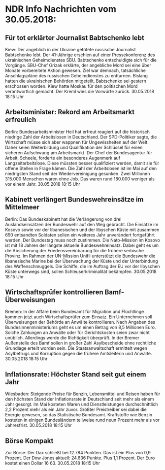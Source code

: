 # NDR Info Nachrichten vom 30.05.2018:


## Für tot erklärter Journalist Babtschenko lebt
Kiew: Der angeblich in der Ukraine getötete russische Journalist Babtschenko lebt. Der 41-Jährige erschien auf einer Pressekonferenz des ukrainischen Geheimdienstes SBU. Babtschenko entschuldigte sich für die Vorgänge. SBU-Chef Grizak erklärte, der angebliche Mord sei eine über Monate vorbereitete Aktion gewesen. Ziel war demnach, tatsächliche Anschlagspläne des russischen Geheimdienstes zu enttarnen. Bislang hatten die ukrainischen Behörden mitgeteilt, Babtschenko sei gestern erschossen worden. Kiew hatte Moskau für den politischen Mord verantwortlich gemacht. Der Kreml wies die Vorwürfe zurück. 30.05.2018 18:15 Uhr 

## Arbeitsminister: Rekord am Arbeitsmarkt erfreulich
Berlin:	Bundesarbeitsminister Heil hat erfreut reagiert auf die historisch niedrige Zahl der Arbeitslosen in Deutschland. Der SPD-Politiker sagte, die Wirtschaft müsse sich aber wappnen für Ungewissheiten auf der Welt. Daher seien Weiterbildung und Qualifikation der Schlüssel für einen sicheren Aufschwung am Arbeitsmarkt. Der Chef der Bundesagentur für Arbeit, Scheele, forderte ein besonderes Augenmerk auf Langzeitarbeitslose. Diese müssten besser qualifiziert werden, damit sie für offene Stellen in Frage kämen. Die Zahl der Arbeitslosen ist im Mai auf den niedrigsten Stand seit der Wiedervereinigung gesunken. Zwei Millionen 315.000 Menschen waren ohne Job. Das waren rund 180.000 weniger als vor einem Jahr. 30.05.2018 18:15 Uhr 

## Kabinett verlängert Bundeswehreinsätze im Mittelmeer
Berlin: Das Bundeskabinett hat die Verlängerung von drei Auslandseinsätzen der Bundeswehr auf den Weg gebracht. Die Einsätze im Kosovo sowie vor der libanesischen und der libyschen Küste mit zusammen 650 entsandten Soldaten sollen ein weiteres Jahr unverändert fortgeführt werden. Der Bundestag muss noch zustimmen. Die Nato-Mission im Kosovo ist mit 18 Jahren der längste aktuelle Bundeswehreinsatz. Dabei geht es um die Absicherung der Friedensvereinbarung für die frühere serbische Provinz. Im Rahmen der UN-Mission Unifil unterstützt die Bundeswehr die libanesische Marine bei der Überwachung der Küste und der Unterbindung des Waffenschmuggels. Die Schiffe, die im Auftrag der EU vor der libyschen Küste unterwegs sind, sollen Schleuserkriminalität bekämpfen. 30.05.2018 18:15 Uhr 

## Wirtschaftsprüfer kontrollieren Bamf-Überweisungen
Bremen: In der Affäre beim Bundesamt für Migration und Flüchtlinge kommen jetzt auch Wirtschaftsprüfer zum Einsatz. Ein Unternehmen soll Überweisungen der Behörde an Anwälte kontrollieren. Nach Angaben des Bundesinnenministeriums geht es um einen Betrag von 8,5 Millionen Euro. Solche Zahlungen an Anwälte oder für Gerichtskosten seien zwar nicht unüblich. Allerdings werde die Richtigkeit überprüft. In der Bremer Außenstelle des Bamf sollen in großer Zahl Asylbescheide ohne rechtliche Grundlage erteilt worden sein. Die Staatsanwaltschaft ermittelt wegen Asylbetrugs und Korruption gegen die frühere Amtsleiterin und Anwälte. 30.05.2018 18:15 Uhr 

## Inflationsrate: Höchster Stand seit gut einem Jahr
Wiesbaden: Steigende Preise für Benzin, Lebensmittel und Reisen haben für den höchsten Stand der Inflationsrate in Deutschland seit mehr als einem Jahr gesorgt. Im Mai kosteten Waren und Dienstleistungen durchschnittlich 2,2 Prozent mehr als ein Jahr zuvor. Größter Preistreiber sei dabei die Energie gewesen, so das Statistische Bundesamt. Kraftstoffe wie Benzin kosteten in einigen Bundesländern teilweise rund neun Prozent mehr als vor Jahresfrist. 30.05.2018 18:15 Uhr 

## Börse Kompakt
Zur Börse: Der Dax schließt bei 12.784 Punkten. Das ist ein Plus von 0,9 Prozent. Der Dow Jones aktuell: 24.636 Punkte. Plus 1,1 Prozent. Der Euro kostet einen Dollar 16 63. 30.05.2018 18:15 Uhr 
